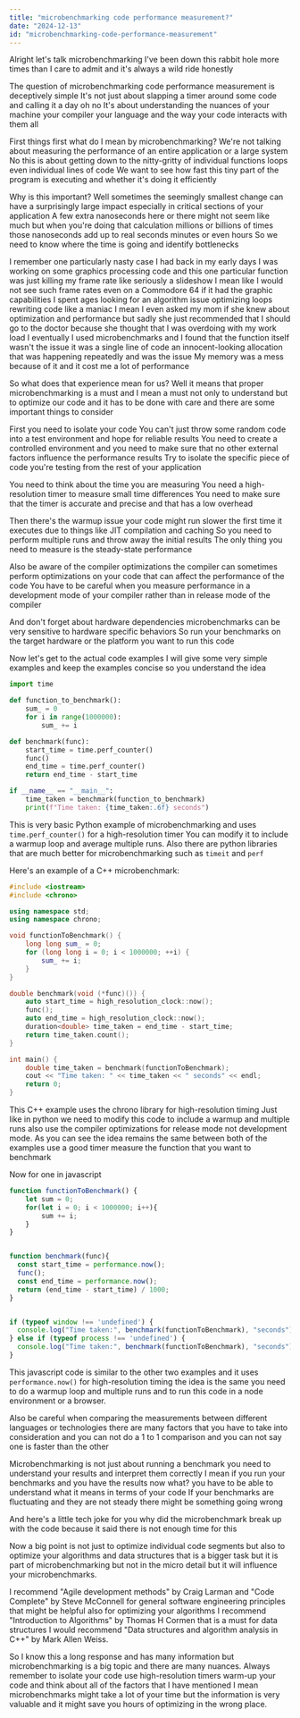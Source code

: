 ```yaml
---
title: "microbenchmarking code performance measurement?"
date: "2024-12-13"
id: "microbenchmarking-code-performance-measurement"
---
```


Alright let's talk microbenchmarking I've been down this rabbit hole more times than I care to admit and it's always a wild ride honestly

The question of microbenchmarking code performance measurement is deceptively simple It's not just about slapping a timer around some code and calling it a day oh no It's about understanding the nuances of your machine your compiler your language and the way your code interacts with them all

First things first what do I mean by microbenchmarking? We're not talking about measuring the performance of an entire application or a large system No this is about getting down to the nitty-gritty of individual functions loops even individual lines of code We want to see how fast this tiny part of the program is executing and whether it's doing it efficiently

Why is this important? Well sometimes the seemingly smallest change can have a surprisingly large impact especially in critical sections of your application A few extra nanoseconds here or there might not seem like much but when you're doing that calculation millions or billions of times those nanoseconds add up to real seconds minutes or even hours So we need to know where the time is going and identify bottlenecks

I remember one particularly nasty case I had back in my early days I was working on some graphics processing code and this one particular function was just killing my frame rate like seriously a slideshow I mean like I would not see such frame rates even on a Commodore 64 if it had the graphic capabilities I spent ages looking for an algorithm issue optimizing loops rewriting code like a maniac I mean I even asked my mom if she knew about optimization and performance but sadly she just recommended that I should go to the doctor because she thought that I was overdoing with my work load I eventually I used microbenchmarks and I found that the function itself wasn't the issue it was a single line of code an innocent-looking allocation that was happening repeatedly and was the issue My memory was a mess because of it and it cost me a lot of performance

So what does that experience mean for us? Well it means that proper microbenchmarking is a must and I mean a must not only to understand but to optimize our code and it has to be done with care and there are some important things to consider

First you need to isolate your code You can't just throw some random code into a test environment and hope for reliable results You need to create a controlled environment and you need to make sure that no other external factors influence the performance results Try to isolate the specific piece of code you're testing from the rest of your application

You need to think about the time you are measuring You need a high-resolution timer to measure small time differences You need to make sure that the timer is accurate and precise and that has a low overhead

Then there's the warmup issue your code might run slower the first time it executes due to things like JIT compilation and caching So you need to perform multiple runs and throw away the initial results The only thing you need to measure is the steady-state performance

Also be aware of the compiler optimizations the compiler can sometimes perform optimizations on your code that can affect the performance of the code You have to be careful when you measure performance in a development mode of your compiler rather than in release mode of the compiler

And don't forget about hardware dependencies microbenchmarks can be very sensitive to hardware specific behaviors So run your benchmarks on the target hardware or the platform you want to run this code

Now let's get to the actual code examples I will give some very simple examples and keep the examples concise so you understand the idea

```python
import time

def function_to_benchmark():
    sum_ = 0
    for i in range(1000000):
        sum_ += i

def benchmark(func):
    start_time = time.perf_counter()
    func()
    end_time = time.perf_counter()
    return end_time - start_time

if __name__ == "__main__":
    time_taken = benchmark(function_to_benchmark)
    print(f"Time taken: {time_taken:.6f} seconds")

```

This is very basic Python example of microbenchmarking and uses `time.perf_counter()` for a high-resolution timer You can modify it to include a warmup loop and average multiple runs. Also there are python libraries that are much better for microbenchmarking such as `timeit` and `perf`

Here's an example of a C++ microbenchmark:

```cpp
#include <iostream>
#include <chrono>

using namespace std;
using namespace chrono;

void functionToBenchmark() {
    long long sum_ = 0;
    for (long long i = 0; i < 1000000; ++i) {
        sum_ += i;
    }
}

double benchmark(void (*func)()) {
    auto start_time = high_resolution_clock::now();
    func();
    auto end_time = high_resolution_clock::now();
    duration<double> time_taken = end_time - start_time;
    return time_taken.count();
}

int main() {
    double time_taken = benchmark(functionToBenchmark);
    cout << "Time taken: " << time_taken << " seconds" << endl;
    return 0;
}
```

This C++ example uses the chrono library for high-resolution timing Just like in python we need to modify this code to include a warmup and multiple runs also use the compiler optimizations for release mode not development mode. As you can see the idea remains the same between both of the examples use a good timer measure the function that you want to benchmark

Now for one in javascript

```javascript
function functionToBenchmark() {
    let sum = 0;
    for(let i = 0; i < 1000000; i++){
        sum += i;
    }
}


function benchmark(func){
  const start_time = performance.now();
  func();
  const end_time = performance.now();
  return (end_time - start_time) / 1000;
}


if (typeof window !== 'undefined') {
  console.log("Time taken:", benchmark(functionToBenchmark), "seconds");
} else if (typeof process !== 'undefined') {
  console.log("Time taken:", benchmark(functionToBenchmark), "seconds");
}
```

This javascript code is similar to the other two examples and it uses `performance.now()` for high-resolution timing the idea is the same you need to do a warmup loop and multiple runs and to run this code in a node environment or a browser.

Also be careful when comparing the measurements between different languages or technologies there are many factors that you have to take into consideration and you can not do a 1 to 1 comparison and you can not say one is faster than the other

Microbenchmarking is not just about running a benchmark you need to understand your results and interpret them correctly I mean if you run your benchmarks and you have the results now what? you have to be able to understand what it means in terms of your code If your benchmarks are fluctuating and they are not steady there might be something going wrong

And here's a little tech joke for you why did the microbenchmark break up with the code because it said there is not enough time for this

Now a big point is not just to optimize individual code segments but also to optimize your algorithms and data structures that is a bigger task but it is part of microbenchmarking but not in the micro detail but it will influence your microbenchmarks.

I recommend "Agile development methods" by Craig Larman and "Code Complete" by Steve McConnell for general software engineering principles that might be helpful also for optimizing your algorithms I recommend "Introduction to Algorithms" by Thomas H Cormen that is a must for data structures I would recommend "Data structures and algorithm analysis in C++" by Mark Allen Weiss.

So I know this a long response and has many information but microbenchmarking is a big topic and there are many nuances. Always remember to isolate your code use high-resolution timers warm-up your code and think about all of the factors that I have mentioned I mean microbenchmarks might take a lot of your time but the information is very valuable and it might save you hours of optimizing in the wrong place.
